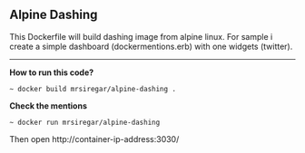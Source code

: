 ## Alpine Dashing

This Dockerfile will build dashing image from alpine linux. For sample i create a simple dashboard (dockermentions.erb) with one widgets (twitter). 

---

**How to run this code?**
```
~ docker build mrsiregar/alpine-dashing .
```

**Check the mentions**
```
~ docker run mrsiregar/alpine-dashing
```

Then open http://container-ip-address:3030/

